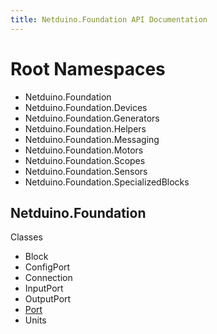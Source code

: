 ```yaml
---
title: Netduino.Foundation API Documentation
---
```


# Root Namespaces

* Netduino.Foundation
* Netduino.Foundation.Devices
* Netduino.Foundation.Generators
* Netduino.Foundation.Helpers
* Netduino.Foundation.Messaging
* Netduino.Foundation.Motors
* Netduino.Foundation.Scopes
* Netduino.Foundation.Sensors
* Netduino.Foundation.SpecializedBlocks


## Netduino.Foundation

Classes

* Block
* ConfigPort
* Connection
* InputPort
* OutputPort
* [Port](Port.md)
* Units